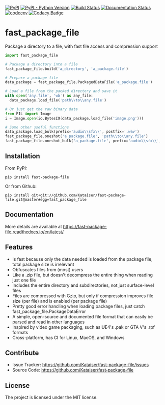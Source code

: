 [![PyPI](https://img.shields.io/pypi/v/fast-package-file.svg)](https://pypi.org/project/fast-package-file/)
[![PyPI - Python Version](https://img.shields.io/pypi/pyversions/fast-package-file.svg)](https://pypi.org/project/fast-package-file/)
[![Build Status](https://travis-ci.com/Kataiser/fast-package-file.svg?branch=master)](https://travis-ci.com/Kataiser/fast-package-file)
[![Documentation Status](https://readthedocs.org/projects/fast-package-file/badge/?version=latest)](https://fast-package-file.readthedocs.io/en/latest/?badge=latest)
[![codecov](https://codecov.io/gh/Kataiser/fast-package-file/branch/master/graph/badge.svg)](https://codecov.io/gh/Kataiser/fast-package-file)
[![Codacy Badge](https://api.codacy.com/project/badge/Grade/5018ac2a202145eca3d0ede57904815e)](https://app.codacy.com/app/Kataiser/fast-package-file?utm_source=github.com&utm_medium=referral&utm_content=Kataiser/fast-package-file&utm_campaign=Badge_Grade_Dashboard)

# fast_package_file
Package a directory to a file, with fast file access and compression support

```python
import fast_package_file

# Package a directory into a file
fast_package_file.build('a_directory', 'a_package.file')

# Prepare a package file
data_package = fast_package_file.PackagedDataFile('a_package.file')

# Load a file from the packed directory and save it
with open('any.file', 'wb') as any_file:
  data_package.load_file('path\\to\\any.file')

# Or just get the raw binary data
from PIL import Image
i = Image.open(io.BytesIO(data_package.load_file('image.png')))

# Some other useful functions
data_package.load_bulk(prefix='audio\\sfx\\', postfix='.wav')
fast_package_file.oneshot('a_package.file', 'path\\to\\any.file')
fast_package_file.oneshot_bulk('a_package.file', prefix='audio\\sfx\\', postfix='.wav')
```

## Installation
From PyPI:
```shell
pip install fast-package-file
```
Or from Github:
```shell
pip install git+git://github.com/Kataiser/fast-package-file.git@master#egg=fast_package_file
```

## Documentation
More details are available at https://fast-package-file.readthedocs.io/en/latest/

## Features
-   Is fast because only the data needed is loaded from the package file, total package size is irrelevant
-   Obfuscates files from (most) users
-   Like a .zip file, but doesn't decompress the entire thing when reading just one file
-   Includes the entire directory and subdirectories, not just surface-level files
-   Files are compressed with Gzip, but only if compression improves file size (per file) and is enabled (per package file)
-   Pretty good error handling when loading package files, just catch fast_package_file.PackageDataError
-   A simple, open-source and documented file format that can easily be parsed and read in other languages
-   Inspired by video game packaging, such as UE4's .pak or GTA V's .rpf formats
-   Cross-platform, has CI for Linux, MacOS, and Windows

## Contribute
-   Issue Tracker: https://github.com/Kataiser/fast-package-file/issues
-   Source Code: https://github.com/Kataiser/fast-package-file

## License
The project is licensed under the MIT license.
